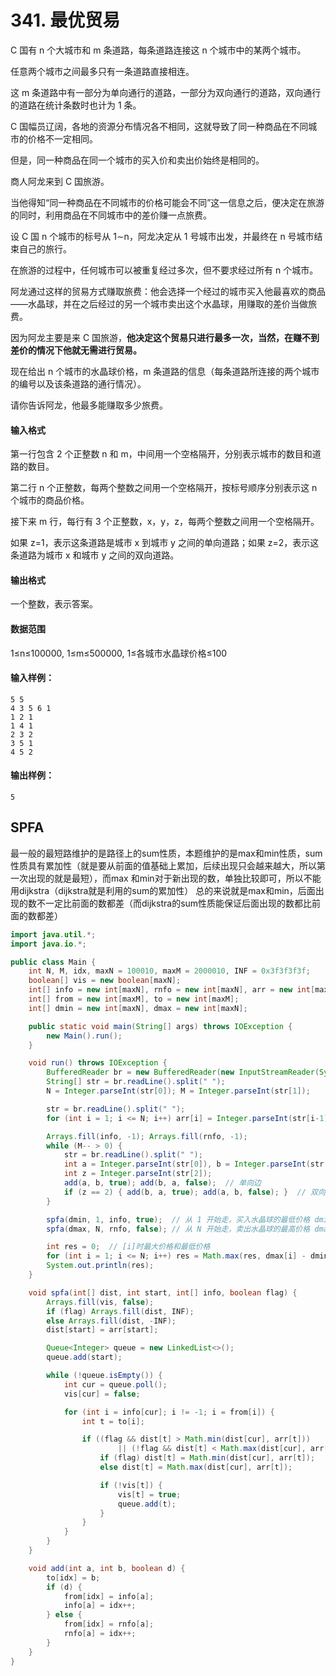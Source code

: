 # 341. 最优贸易

C 国有 n 个大城市和 m 条道路，每条道路连接这 n 个城市中的某两个城市。

任意两个城市之间最多只有一条道路直接相连。

这 m 条道路中有一部分为单向通行的道路，一部分为双向通行的道路，双向通行的道路在统计条数时也计为 1 条。

C 国幅员辽阔，各地的资源分布情况各不相同，这就导致了同一种商品在不同城市的价格不一定相同。

但是，同一种商品在同一个城市的买入价和卖出价始终是相同的。

商人阿龙来到 C 国旅游。

当他得知“同一种商品在不同城市的价格可能会不同”这一信息之后，便决定在旅游的同时，利用商品在不同城市中的差价赚一点旅费。

设 C 国 n 个城市的标号从 1∼n，阿龙决定从 1 号城市出发，并最终在 n 号城市结束自己的旅行。

在旅游的过程中，任何城市可以被重复经过多次，但不要求经过所有 n 个城市。

阿龙通过这样的贸易方式赚取旅费：他会选择一个经过的城市买入他最喜欢的商品——水晶球，并在之后经过的另一个城市卖出这个水晶球，用赚取的差价当做旅费。

因为阿龙主要是来 C 国旅游，**他决定这个贸易只进行最多一次，当然，在赚不到差价的情况下他就无需进行贸易。**

现在给出 n 个城市的水晶球价格，m 条道路的信息（每条道路所连接的两个城市的编号以及该条道路的通行情况）。

请你告诉阿龙，他最多能赚取多少旅费。

#### 输入格式

第一行包含 2 个正整数 n 和 m，中间用一个空格隔开，分别表示城市的数目和道路的数目。

第二行 n 个正整数，每两个整数之间用一个空格隔开，按标号顺序分别表示这 n 个城市的商品价格。

接下来 m 行，每行有 3 个正整数，x，y，z，每两个整数之间用一个空格隔开。

如果 z=1，表示这条道路是城市 x 到城市 y 之间的单向道路；如果 z=2，表示这条道路为城市 x 和城市 y 之间的双向道路。

#### 输出格式

一个整数，表示答案。

#### 数据范围

1≤n≤100000, 1≤m≤500000, 1≤各城市水晶球价格≤100

#### 输入样例：

```
5 5
4 3 5 6 1
1 2 1
1 4 1
2 3 2
3 5 1
4 5 2
```

#### 输出样例：

```
5
```



## SPFA

最一般的最短路维护的是路径上的sum性质，本题维护的是max和min性质，sum性质具有累加性（就是要从前面的值基础上累加，后续出现只会越来越大，所以第一次出现的就是最短），而max 和min对于新出现的数，单独比较即可，所以不能用dijkstra（dijkstra就是利用的sum的累加性）
总的来说就是max和min，后面出现的数不一定比前面的数都差（而dijkstra的sum性质能保证后面出现的数都比前面的数都差）

```java
import java.util.*;
import java.io.*;

public class Main {
    int N, M, idx, maxN = 100010, maxM = 2000010, INF = 0x3f3f3f3f;
    boolean[] vis = new boolean[maxN];
    int[] info = new int[maxN], rnfo = new int[maxN], arr = new int[maxN];
    int[] from = new int[maxM], to = new int[maxM];
    int[] dmin = new int[maxN], dmax = new int[maxN];

    public static void main(String[] args) throws IOException {
        new Main().run();
    }

    void run() throws IOException {
        BufferedReader br = new BufferedReader(new InputStreamReader(System.in));
        String[] str = br.readLine().split(" ");
        N = Integer.parseInt(str[0]); M = Integer.parseInt(str[1]);

        str = br.readLine().split(" ");
        for (int i = 1; i <= N; i++) arr[i] = Integer.parseInt(str[i-1]);

        Arrays.fill(info, -1); Arrays.fill(rnfo, -1);
        while (M-- > 0) {
            str = br.readLine().split(" ");
            int a = Integer.parseInt(str[0]), b = Integer.parseInt(str[1]);
            int z = Integer.parseInt(str[2]);
            add(a, b, true); add(b, a, false);  // 单向边
            if (z == 2) { add(b, a, true); add(a, b, false); }  // 双向边
        }

        spfa(dmin, 1, info, true);  // 从 1 开始走，买入水晶球的最低价格 dmin[i]
        spfa(dmax, N, rnfo, false); // 从 N 开始走，卖出水晶球的最高价格 dmax[i]

        int res = 0;  // [i]时最大价格和最低价格
        for (int i = 1; i <= N; i++) res = Math.max(res, dmax[i] - dmin[i]);
        System.out.println(res);
    }

    void spfa(int[] dist, int start, int[] info, boolean flag) {
        Arrays.fill(vis, false);
        if (flag) Arrays.fill(dist, INF);
        else Arrays.fill(dist, -INF);
        dist[start] = arr[start];

        Queue<Integer> queue = new LinkedList<>();
        queue.add(start);

        while (!queue.isEmpty()) {
            int cur = queue.poll();
            vis[cur] = false;

            for (int i = info[cur]; i != -1; i = from[i]) {
                int t = to[i];

                if ((flag && dist[t] > Math.min(dist[cur], arr[t]))
                        || (!flag && dist[t] < Math.max(dist[cur], arr[t]))) {
                    if (flag) dist[t] = Math.min(dist[cur], arr[t]);
                    else dist[t] = Math.max(dist[cur], arr[t]);

                    if (!vis[t]) {
                        vis[t] = true;
                        queue.add(t);
                    }
                }
            }
        }
    }

    void add(int a, int b, boolean d) {
        to[idx] = b;
        if (d) {
            from[idx] = info[a];
            info[a] = idx++;
        } else {
            from[idx] = rnfo[a];
            rnfo[a] = idx++;
        }
    }
}
```

